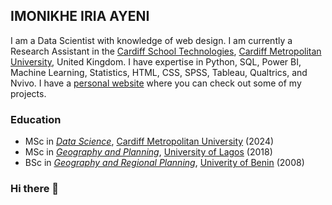 ## IMONIKHE IRIA AYENI

I am a Data Scientist with knowledge of web design. I am currently a Research Assistant in the [Cardiff School Technologies](https://www.cardiffmet.ac.uk/technologies/Pages/default.aspx), [Cardiff Metropolitan University](https://www.cardiffmet.ac.uk/Pages/default.aspx), United Kingdom. I have expertise in Python, SQL, Power BI, Machine Learning, Statistics, HTML, CSS, SPSS, Tableau, Qualtrics, and Nvivo. I have a [personal website](https://imonikheayeni.github.io/) where you can check out some of my projects.

### **Education**

* MSc in [_Data Science_](https://www.cardiffmet.ac.uk/technologies/courses/Pages/Data-Science-MSc.aspx), [Cardiff Metropolitan University](https://www.cardiffmet.ac.uk/Pages/default.aspx) (2024)
* MSc in [_Geography and Planning_](http://sosc.unilag.edu.ng/?page_id=451), [University of Lagos](https://unilag.edu.ng/) (2018)
* BSc in [_Geography and Regional Planning_](https://socsci.uniben.edu/department-of-geography-and-regional-planning/), [Univerity of Benin](https://www.uniben.edu/index.html) (2008)


### Hi there 👋

<!--
**imonikheayeni/imonikheayeni** is a ✨ _special_ ✨ repository because its `README.md` (this file) appears on your GitHub profile.

Here are some ideas to get you started:

- 🔭 I’m currently working on ...
- 🌱 I’m currently learning ...
- 👯 I’m looking to collaborate on ...
- 🤔 I’m looking for help with ...
- 💬 Ask me about ...
- 📫 How to reach me: ...
- 😄 Pronouns: ...
- ⚡ Fun fact: ...
-->
